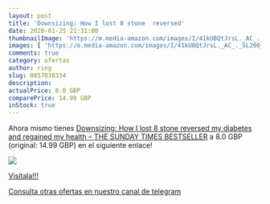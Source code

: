 ```yaml
---
layout: post
title: 'Downsizing: How I lost 8 stone  reversed'
date: 2020-01-25 21:31:00
thumbnailImage: 'https://m.media-amazon.com/images/I/41kUBQtJrsL._AC_._SL200_.jpg'
images: [ 'https://m.media-amazon.com/images/I/41kUBQtJrsL._AC_._SL200_.jpg' ]
comments: true
category: ofertas
author: ring
slug: 0857838334
description:
actualPrice: 8.0 GBP
comparePrice: 14.99 GBP
inStock: true
---
```


Ahora mismo tienes [Downsizing: How I lost 8 stone  reversed my diabetes and regained my health – THE SUNDAY TIMES BESTSELLER](https://www.amazon.com/dp/0857838334/?tag=redken08-20) a 8.0 GBP (original: 14.99 GBP) en el siguiente enlace!

[![](https://m.media-amazon.com/images/I/41kUBQtJrsL._AC_._SL200_.jpg)](https://www.amazon.com/dp/0857838334/?tag=redken08-20)

[Visítala!!!](https://www.amazon.com/dp/0857838334/?tag=redken08-20)

[Consulta otras ofertas en nuestro canal de telegram](https://t.me/s/ofertas25)
